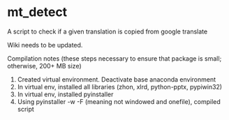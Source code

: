 # mt_detect
A script to check if a given translation is copied from google translate

Wiki needs to be updated.

Compilation notes (these steps necessary to ensure that package is small; otherwise, 200+ MB size)
1. Created virtual environment. Deactivate base anaconda environment
2. In virtual env, installed all libraries (zhon, xlrd, python-pptx, pypiwin32)
3. In virtual env, installed pyinstaller
4. Using pyinstaller -w -F (meaning not windowed and onefile), compiled script
